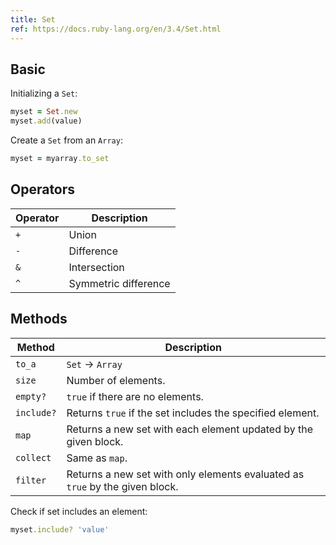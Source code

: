 ```yaml
---
title: Set
ref: https://docs.ruby-lang.org/en/3.4/Set.html
---
```


## Basic

Initializing a `Set`:

```rb
myset = Set.new
myset.add(value)
```

Create a `Set` from an `Array`:

```rb
myset = myarray.to_set
```

## Operators

| Operator | Description          |
| -------- | -------------------- |
| `+`      | Union                |
| `-`      | Difference           |
| `&`      | Intersection         |
| `^`      | Symmetric difference |

## Methods

| Method     | Description                                                                  |
| ---------- | ---------------------------------------------------------------------------- |
| `to_a`     | `Set` → `Array`                                                              |
| `size`     | Number of elements.                                                          |
| `empty?`   | `true` if there are no elements.                                             |
| `include?` | Returns `true` if the set includes the specified element.                    |
| `map`      | Returns a new set with each element updated by the given block.              |
| `collect`  | Same as `map`.                                                               |
| `filter`   | Returns a new set with only elements evaluated as `true` by the given block. |

Check if set includes an element:

```ruby
myset.include? 'value'
```
